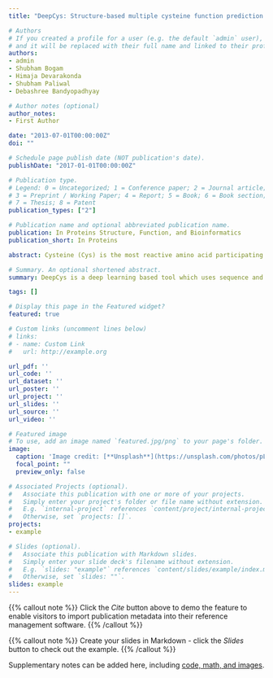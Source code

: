 ```yaml
---
title: "DeepCys: Structure‐based multiple cysteine function prediction method trained on deep neural network: Case study on domains of unknown functions belonging to COX2 domains"

# Authors
# If you created a profile for a user (e.g. the default `admin` user), write the username (folder name) here 
# and it will be replaced with their full name and linked to their profile.
authors:
- admin
- Shubham Bogam
- Himaja Devarakonda
- Shubham Paliwal
- Debashree Bandyopadhyay

# Author notes (optional)
author_notes:
- First Author

date: "2013-07-01T00:00:00Z"
doi: ""

# Schedule page publish date (NOT publication's date).
publishDate: "2017-01-01T00:00:00Z"

# Publication type.
# Legend: 0 = Uncategorized; 1 = Conference paper; 2 = Journal article;
# 3 = Preprint / Working Paper; 4 = Report; 5 = Book; 6 = Book section;
# 7 = Thesis; 8 = Patent
publication_types: ["2"]

# Publication name and optional abbreviated publication name.
publication: In Proteins Structure, Function, and Bioinformatics
publication_short: In Proteins

abstract: Cysteine (Cys) is the most reactive amino acid participating in a wide range of biological functions. In‐silico predictions complement the experiments to meet the need of functional characterization. Multiple Cys function prediction algorithm is scarce, in contrast to specific function prediction algorithms. Here we present a deep neural network‐based multiple Cys function prediction, available on web‐server (DeepCys) (https://deepcys.herokuapp.com/). DeepCys model was trained and tested on two independent datasets curated from protein crystal structures. This prediction method requires three inputs, namely, PDB identifier (ID), chain ID and residue ID for a given Cys and outputs the probabilities of four cysteine functions, namely, disulphide, metal‐binding, thioether and sulphenylation and predicts the most probable Cys function. The algorithm exploits the local and global protein properties, like, sequence and secondary structure motifs, buried fractions, microenvironments and protein/enzyme class. DeepCys outperformed most of the multiple and specific Cys function algorithms. This method can predict maximum number of cysteine functions. Moreover, for the first time, explicitly predicts thioether function. This tool was used to elucidate the cysteine functions on domains of unknown functions belonging to cytochrome C oxidase subunit‐II like transmembrane domains. Apart from the web‐server, a standalone program is also available on GitHub (https://github.com/vam-sin/deepcys).

# Summary. An optional shortened abstract.
summary: DeepCys is a deep learning based tool which uses sequence and structural features of a protein to predict four different cysteine post-translational modifications.

tags: []

# Display this page in the Featured widget?
featured: true

# Custom links (uncomment lines below)
# links:
# - name: Custom Link
#   url: http://example.org

url_pdf: ''
url_code: ''
url_dataset: ''
url_poster: ''
url_project: ''
url_slides: ''
url_source: ''
url_video: ''

# Featured image
# To use, add an image named `featured.jpg/png` to your page's folder. 
image:
  caption: 'Image credit: [**Unsplash**](https://unsplash.com/photos/pLCdAaMFLTE)'
  focal_point: ""
  preview_only: false

# Associated Projects (optional).
#   Associate this publication with one or more of your projects.
#   Simply enter your project's folder or file name without extension.
#   E.g. `internal-project` references `content/project/internal-project/index.md`.
#   Otherwise, set `projects: []`.
projects:
- example

# Slides (optional).
#   Associate this publication with Markdown slides.
#   Simply enter your slide deck's filename without extension.
#   E.g. `slides: "example"` references `content/slides/example/index.md`.
#   Otherwise, set `slides: ""`.
slides: example
---
```


{{% callout note %}}
Click the *Cite* button above to demo the feature to enable visitors to import publication metadata into their reference management software.
{{% /callout %}}

{{% callout note %}}
Create your slides in Markdown - click the *Slides* button to check out the example.
{{% /callout %}}

Supplementary notes can be added here, including [code, math, and images](https://wowchemy.com/docs/writing-markdown-latex/).
